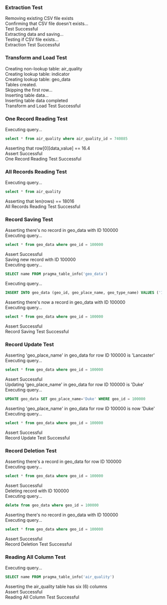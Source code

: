 ### Extraction Test ### 
Removing existing CSV file exists <br />Confirming that CSV file doesn't exists... <br />Test Successful <br />Extracting data and saving... <br />Testing if CSV file exists... <br />Extraction Test Successful


### Transform and Load Test ### 
Creating non-lookup table: air_quality <br />Creating lookup table: indicator <br />Creating lookup table: geo_data <br />Tables created. <br />Skipping the first row... <br />Inserting table data... <br />Inserting table data completed <br />Transform and Load Test Successful


### One Record Reading Test ### 
Executing query... <br />
```sql
select * from air_quality where air_quality_id = 740885
```

Asserting that row[0][data_value] == 16.4 <br />Assert Successful <br />One Record Reading Test Successful


### All Records Reading Test ### 
Executing query... <br />
```sql
select * from air_quality
```

Asserting that len(rows) == 18016 <br />All Records Reading Test Successful


### Record Saving Test ### 
Asserting there's no record in geo_data with ID 100000 <br />Executing query... <br />
```sql
select * from geo_data where geo_id = 100000
```

Assert Successful <br />Saving new record with ID 100000 <br />Executing query... <br />
```sql
SELECT name FROM pragma_table_info('geo_data')
```

Executing query... <br />
```sql
INSERT INTO geo_data (geo_id, geo_place_name, geo_type_name) VALUES ('100000', 'Lancaster', 'UFO')
```

Asserting there's now a record in geo_data with ID 100000 <br />Executing query... <br />
```sql
select * from geo_data where geo_id = 100000
```

Assert Successful <br />Record Saving Test Successful


### Record Update Test ### 
Asserting 'geo_place_name' in geo_data for row ID 100000 is 'Lancaster' <br />Executing query... <br />
```sql
select * from geo_data where geo_id = 100000
```

Assert Successful <br />Updating 'geo_place_name' in geo_data for row ID 100000 is 'Duke' <br />Executing query... <br />
```sql
UPDATE geo_data SET geo_place_name='Duke' WHERE geo_id = 100000
```

Asserting 'geo_place_name' in geo_data for row ID 100000 is now 'Duke' <br />Executing query... <br />
```sql
select * from geo_data where geo_id = 100000
```

Assert Successful <br />Record Update Test Successful


### Record Deletion Test ### 
Asserting there's a record in geo_data for row ID 100000 <br />Executing query... <br />
```sql
select * from geo_data where geo_id = 100000
```

Assert Successful <br />Deleting record with ID 100000 <br />Executing query... <br />
```sql
delete from geo_data where geo_id = 100000
```

Asserting there's no record in geo_data with ID 100000 <br />Executing query... <br />
```sql
select * from geo_data where geo_id = 100000
```

Assert Successful <br />Record Deletion Test Successful


### Reading All Column Test ### 
Executing query... <br />
```sql
SELECT name FROM pragma_table_info('air_quality')
```

Asserting the air_quality table has six (6) columns <br />Assert Successful <br />Reading All Column Test Successful


